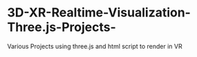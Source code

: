 # 3D-XR-Realtime-Visualization-Three.js-Projects-
Various Projects using three.js and html script to render in VR
